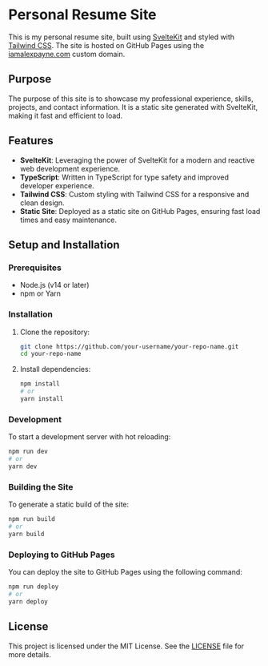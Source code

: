 
# Personal Resume Site

This is my personal resume site, built using [SvelteKit](https://kit.svelte.dev/) and styled with [Tailwind CSS](https://tailwindcss.com/). The site is hosted on GitHub Pages using the [iamalexpayne.com](http://iamalexpayne.com) custom domain.

## Purpose

The purpose of this site is to showcase my professional experience, skills, projects, and contact information. It is a static site generated with SvelteKit, making it fast and efficient to load.

## Features

- **SvelteKit**: Leveraging the power of SvelteKit for a modern and reactive web development experience.
- **TypeScript**: Written in TypeScript for type safety and improved developer experience.
- **Tailwind CSS**: Custom styling with Tailwind CSS for a responsive and clean design.
- **Static Site**: Deployed as a static site on GitHub Pages, ensuring fast load times and easy maintenance.

## Setup and Installation

### Prerequisites

- Node.js (v14 or later)
- npm or Yarn

### Installation

1. Clone the repository:
   ```bash
   git clone https://github.com/your-username/your-repo-name.git
   cd your-repo-name
   ```

2. Install dependencies:
   ```bash
   npm install
   # or
   yarn install
   ```

### Development

To start a development server with hot reloading:
```bash
npm run dev
# or
yarn dev
```

### Building the Site

To generate a static build of the site:
```bash
npm run build
# or
yarn build
```

### Deploying to GitHub Pages

You can deploy the site to GitHub Pages using the following command:
```bash
npm run deploy
# or
yarn deploy
```

## License

This project is licensed under the MIT License. See the [LICENSE](LICENSE) file for more details.
